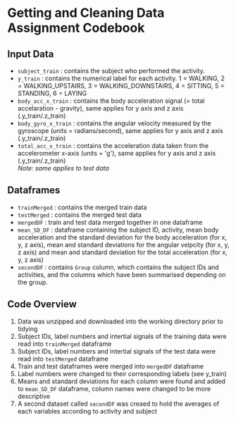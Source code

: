 # Getting and Cleaning Data Assignment Codebook
## Input Data
- `subject_train` : contains the subject who performed the activity. 
- `y_train` : contains the numerical label for each activity. 1 = WALKING, 2 = WALKING_UPSTAIRS, 3 = WALKING_DOWNSTAIRS, 4 = SITTING, 5 = STANDING, 6 = LAYING
- `body_acc_x_train` : contains the body acceleration signal (= total accelaration - gravity), same applies for y axis and z axis (.y_train/.z_train)
- `body_gyro_x_train` : contains the angular velocity measured by the gyroscope (units = radians/second), same applies for y axis and z axis (.y_train/.z_train)
- `total_acc_x_train` : contains the acceleration data taken from the accelerometer x-axis (units = 'g'), same applies for y axis and z axis (.y_train/.z_train)\
*Note: same applies to test data*

## Dataframes
- `trainMerged` : contains the merged train data
- `testMerged` : contains the merged test data
- `mergedDF` : train and test data merged together in one dataframe
- `mean_SD_DF` : dataframe containing the subject ID, activity, mean body acceleration and the standard deviation for the body acceleration (for x, y, z axis), mean and standard deviations for the angular velpcity (for x, y, z axis) and mean and standard deviation for the total acceleration (for x, y, z axis)
- `secondDF` : contains `Group` column, which contains the subject IDs and activities, and the columns which have been summarised depending on the group.

## Code Overview
1. Data was unzipped and downloaded into the working directory prior to tidying
2. Subject IDs, label numbers and intertial signals of the training data were read into `trainMerged` dataframe
3. Subject IDs, label numbers and intertial signals of the test data were read into `testMerged` dataframe
4. Train and test dataframes were merged into `mergedDF` dataframe
5. Label numbers were changed to their corresponding labels (see y_train)
6. Means and standard deviations for each column were found and added to `mean_SD_DF` dataframe, column names were changed to be more descriptive
7. A second dataset called `secondDF` was creaed to hold the averages of each variables according to activity and subject
